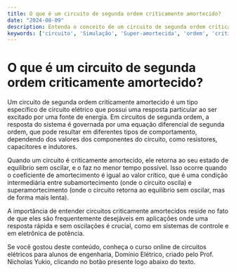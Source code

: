 ```yaml
---
title: O que é um circuito de segunda ordem criticamente amortecido?
date: "2024-08-09"
description: Entenda o conceito de um circuito de segunda ordem criticamente amortecido e sua importância em circuitos elétricos.
keywords: ['circuito', 'Simulação', 'Super-amortecida', 'ordem', 'criticamente', 'Valor']
---
```


# O que é um circuito de segunda ordem criticamente amortecido?

Um circuito de segunda ordem criticamente amortecido é um tipo específico de circuito elétrico que possui uma resposta particular ao ser excitado por uma fonte de energia. Em circuitos de segunda ordem, a resposta do sistema é governada por uma equação diferencial de segunda ordem, que pode resultar em diferentes tipos de comportamento, dependendo dos valores dos componentes do circuito, como resistores, capacitores e indutores.

Quando um circuito é criticamente amortecido, ele retorna ao seu estado de equilíbrio sem oscilar, e o faz no menor tempo possível. Isso ocorre quando o coeficiente de amortecimento é igual ao valor crítico, que é uma condição intermediária entre subamortecimento (onde o circuito oscila) e superamortecimento (onde o circuito retorna ao equilíbrio sem oscilar, mas de forma mais lenta).

A importância de entender circuitos criticamente amortecidos reside no fato de que eles são frequentemente desejáveis em aplicações onde uma resposta rápida e sem oscilações é crucial, como em sistemas de controle e em eletrônica de potência.

Se você gostou deste conteúdo, conheça o curso online de circuitos elétricos para alunos de engenharia, Domínio Elétrico, criado pelo Prof. Nicholas Yukio, clicando no botão presente logo abaixo do texto.